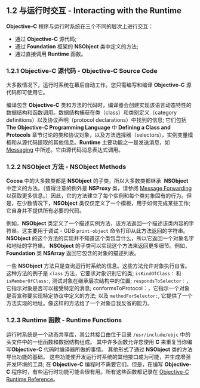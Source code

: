 ## 1.2 与运行时交互 - Interacting with the Runtime

**Objective-C** 程序与运行时系统在三个不同的层次上进行交互：

* 通过 **Objective-C** 源代码;
* 通过 **Foundation** 框架的 **NSObject** 类中定义的方法;
* 通过直接调用 **Runtime** 函数。

### 1.2.1 Objective-C 源代码 - Objective-C Source Code

大多数情况下，运行时系统在幕后自动工作。您只需编写和编译 **Objective-C** 源代码即可使用它。

编译包含 **Objective-C** 类和方法的代码时，编译器会创建实现该语言动态特性的数据结构和函数调用。数据结构捕获在类（class）和类别定义（category definitions）以及协议声明（protocol declarations）中找到的信息; 它们包括 **The Objective-C Programming Language** 中 **Defining a Class and Protocols** 章节讨论的类和协议对象，以及方法选择器（selectors），实例变量模板和从源代码提取的其他信息。**Runtime** 主要功能之一是发送消息，如[Messaging](https://developer.apple.com/library/content/documentation/Cocoa/Conceptual/ObjCRuntimeGuide/Articles/ocrtHowMessagingWorks.html#//apple_ref/doc/uid/TP40008048-CH104-SW1) 中所述。它由源代码消息表达式调用。

### 1.2.2 NSObject 方法 - NSObject Methods

**Cocoa** 中的大多数类都是 **NSObject** 的子类，所以大多数类都继承  **NSObject** 中定义的方法。（值得注意的例外是 **NSProxy** 类，请参阅 [Message Forwarding](https://developer.apple.com/library/content/documentation/Cocoa/Conceptual/ObjCRuntimeGuide/Articles/ocrtForwarding.html#//apple_ref/doc/uid/TP40008048-CH105-SW1) 以获取更多信息。）因此，它的方法建立了每个实例和每个类对象固有的行为。但是，在少数情况下，**NSObject** 类仅仅定义了一个模板，用于如何完成某些工作;它自身并不提供所有必要的代码。

例如，**NSObject** 类定义了一个描述实例方法，该方法返回一个描述该类内容的字符串。这主要用于调试 - GDB `print-object` 命令打印从此方法返回的字符串。 **NSObject** 的这个方法的实现并不知道这个类包含什么，所以它返回一个对象名字和地址的字符串。 **NSObject** 的子类可以实现这个方法来返回更多细节。例如，**Foundation** 类 **NSArray** 返回它包含的对象的描述列表。

一些 **NSObject** 方法只是查询运行时系统的信息。这些方法允许对象执行自省。这种方法的例子是 `class` 方法，它要求对象识别它的类; `isKindOfClass：` 和`isMemberOfClass:`, 测试对象在继承层次结构中的位置; `respondsToSelector：`，它指示对象是否可以接受特定的消息; conformsToProtocol：，它指示一个对象是否宣称要实现特定协议中定义的方法; 以及 `methodForSelector:`, 它提供了一个方法实现的地址。像这样的方法给了一个对象自我反省的能力。

### 1.2.3 Runtime 函数 - Runtime Functions

运行时系统是一个动态共享库，其公共接口由位于目录 `/usr/include/objc` 中的头文件中的一组函数和数据结构组成。 其中许多函数允许您使用 **C** 来重复当你编写**Objective-C** 代码时编译器所做的事情。 其他形式了通过 **NSObject** 类的方法导出功能的基础。 这些功能使开发运行时系统的其他接口成为可能，并生成增强开发环境的工具; 在 **Objective-C** 编程时不需要它们。但是，在编写 **Objective-C** 程序时，有些运行时功能可能会很有用。所有这些函数都记录在 [Objective-C Runtime Reference](https://developer.apple.com/documentation/objectivec/objective_c_runtime)。
